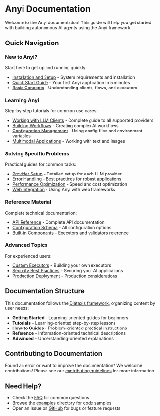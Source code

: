 # Anyi Documentation

Welcome to the Anyi documentation! This guide will help you get started with building autonomous AI agents using the Anyi framework.

## Quick Navigation

### New to Anyi?

Start here to get up and running quickly:

- [Installation and Setup](getting-started/installation.md) - System requirements and installation
- [Quick Start Guide](getting-started/quickstart.md) - Your first Anyi application in 5 minutes
- [Basic Concepts](getting-started/concepts.md) - Understanding clients, flows, and executors

### Learning Anyi

Step-by-step tutorials for common use cases:

- [Working with LLM Clients](tutorials/llm-clients.md) - Complete guide to all supported providers
- [Building Workflows](tutorials/workflows.md) - Creating complex AI workflows
- [Configuration Management](tutorials/configuration.md) - Using config files and environment variables
- [Multimodal Applications](tutorials/multimodal.md) - Working with text and images

### Solving Specific Problems

Practical guides for common tasks:

- [Provider Setup](how-to/provider-setup.md) - Detailed setup for each LLM provider
- [Error Handling](how-to/error-handling.md) - Best practices for robust applications
- [Performance Optimization](how-to/performance.md) - Speed and cost optimization
- [Web Integration](how-to/web-integration.md) - Using Anyi with web frameworks

### Reference Material

Complete technical documentation:

- [API Reference](https://pkg.go.dev/github.com/jieliu2000/anyi) - Complete API documentation
- [Configuration Schema](reference/configuration.md) - All configuration options
- [Built-in Components](reference/components.md) - Executors and validators reference

### Advanced Topics

For experienced users:

- [Custom Executors](advanced/custom-executors.md) - Building your own executors
- [Security Best Practices](advanced/security.md) - Securing your AI applications
- [Production Deployment](advanced/deployment.md) - Production considerations

## Documentation Structure

This documentation follows the [Diátaxis framework](https://diataxis.fr/), organizing content by user needs:

- **Getting Started** - Learning-oriented guides for beginners
- **Tutorials** - Learning-oriented step-by-step lessons
- **How-to Guides** - Problem-oriented practical instructions
- **Reference** - Information-oriented technical descriptions
- **Advanced** - Understanding-oriented explanations

## Contributing to Documentation

Found an error or want to improve the documentation? We welcome contributions! Please see our [contributing guidelines](../../CONTRIBUTING.md) for more information.

## Need Help?

- Check the [FAQ](reference/faq.md) for common questions
- Browse the [examples](../../examples/) directory for code samples
- Open an issue on [GitHub](https://github.com/jieliu2000/anyi/issues) for bugs or feature requests
